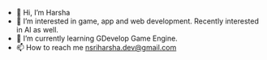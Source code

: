 - 👋 Hi, I’m Harsha
- 👀 I’m interested in game, app and web development. Recently interested in AI as well.
- 🌱 I’m currently learning GDevelop Game Engine.
- 📫 How to reach me nsriharsha.dev@gmail.com

<!---
nsriharsha-dev/nsriharsha-dev is a ✨ special ✨ repository because its `README.md` (this file) appears on your GitHub profile.
You can click the Preview link to take a look at your changes.
--->
